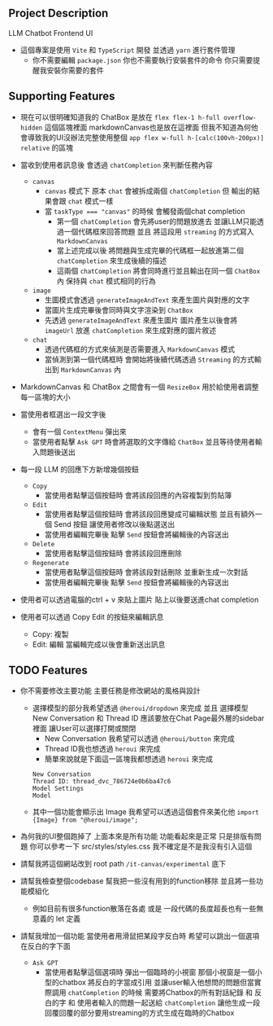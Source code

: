 ## Project Description

LLM Chatbot Frontend UI

- 這個專案是使用 `Vite` 和 `TypeScript` 開發 並透過 `yarn` 進行套件管理
  - 你不需要編輯 `package.json` 你也不需要執行安裝套件的命令 你只需要提醒我安裝你需要的套件

## Supporting Features

- 現在可以很明確知道我的 ChatBox 是放在 `flex flex-1 h-full overflow-hidden` 這個區塊裡面 markdownCanvas也是放在這裡面 但我不知道為何他會導致我的UI沒辦法完整使用整個 `app flex w-full h-[calc(100vh-200px)] relative` 的區塊

- 當收到使用者訊息後 會透過 `chatCompletion` 來判斷任務內容
  - `canvas`
    - `canvas` 模式下 原本 `chat` 會被拆成兩個 `chatCompletion` 但 輸出的結果會跟 `chat` 模式一樣
    - 當 `taskType === "canvas"` 的時候 會觸發兩個chat completion
      - 第一個 `chatCompletion`
        會先將user的問題放進去 並讓LLM只能透過一個代碼框來回答問題 並且 將這段用 `streaming`
        的方式寫入 `MarkdownCanvas`
      - 當上述完成以後 將問題與生成完畢的代碼框一起放進第二個 `chatCompletion` 來生成後續的描述
      - 這兩個 `chatCompletion` 將會同時進行並且輸出在同一個 `ChatBox` 內 保持與 `chat`
        模式相同的行為
  - `image`
    - 生圖模式會透過 `generateImageAndText` 來產生圖片與對應的文字
    - 當圖片生成完畢後會同時與文字渲染到 `ChatBox`
    - 先透過 `generateImageAndText` 來產生圖片 圖片產生以後會將 `imageUrl` 放進 `chatCompletion`
      來生成對應的圖片敘述
  - `chat`
    - 透過代碼框的方式來偵測是否需要進入 `MarkdownCanvas` 模式
    - 當偵測到第一個代碼框時 會開始將後續代碼透過 `Streaming` 的方式輸出到 `MarkdownCanvas` 內
- MarkdownCanvas 和 ChatBox 之間會有一個 `ResizeBox` 用於給使用者調整每一區塊的大小
- 當使用者框選出一段文字後
  - 會有一個 `ContextMenu` 彈出來
  - 當使用者點擊 `Ask GPT` 時會將選取的文字傳給 `ChatBox` 並且等待使用者輸入問題後送出
- 每一段 LLM 的回應下方新增幾個按鈕
  - `Copy`
    - 當使用者點擊這個按鈕時 會將該段回應的內容複製到剪貼簿
  - `Edit`
    - 當使用者點擊這個按鈕時 會將該段回應變成可編輯狀態 並且有額外一個 Send 按鈕 讓使用者修改以後點選送出
    - 當使用者編輯完畢後 點擊 `Send` 按鈕會將編輯後的內容送出
  - `Delete`
    - 當使用者點擊這個按鈕時 會將該段回應刪除
  - `Regenerate`
    - 當使用者點擊這個按鈕時 會將該段對話刪除 並重新生成一次對話
    - 當使用者編輯完畢後 點擊 `Send` 按鈕會將編輯後的內容送出
- 使用者可以透過電腦的ctrl + v 來貼上圖片 貼上以後要送進chat completion
- 使用者可以透過 Copy Edit 的按鈕來編輯訊息
  - Copy: 複製
  - Edit: 編輯 當編輯完成以後會重新送出訊息

## TODO Features
- 你不需要修改主要功能 主要任務是修改網站的風格與設計
  - 選擇模型的部分我希望透過 `@heroui/dropdown` 來完成 並且 選擇模型 New Conversation 和 Thread ID 應該要放在Chat Page最外層的sidebar裡面 讓User可以選擇打開或關閉
    - New Conversation 我希望可以透過 `@heroui/button` 來完成
    - Thread ID我也想透過 `heroui` 來完成
    - 簡單來說就是下面這一區塊我都想透過 `heroui` 來完成
    ```
    New Conversation
    Thread ID: thread_dvc_786724e0b6ba47c6
    Model Settings
    Model
    ```
  - 其中一個功能會顯示出 Image 我希望可以透過這個套件來美化他 `import {Image} from "@heroui/image";`

- 為何我的UI整個跑掉了 上面本來是所有功能 功能看起來是正常 只是排版有問題 你可以參考一下 src/styles/styles.css 我不確定是不是我沒有引入這個

- 請幫我將這個網站改到 root path `/it-canvas/experimental` 底下

- 請幫我檢查整個codebase 幫我把一些沒有用到的function移除 並且將一些功能模組化
  - 例如目前有很多function散落在各處 或是 一段代碼的長度超長也有一些無意義的 let 定義

- 請幫我增加一個功能 當使用者用滑鼠把某段字反白時 希望可以跳出一個選項在反白的字下面
  - `Ask GPT`
    - 當使用者點擊這個選項時 彈出一個臨時的小視窗 那個小視窗是一個小型的chatbox 將反白的字當成引用 並讓user輸入他想問的問題但當實際調用
      `chatCompletion` 的時候 需要將Chatbox的所有對話紀錄 和 反白的字 和 使用者輸入的問題一起送給
      `chatCompletion` 讓他生成一段回覆回覆的部分要用streaming的方式生成在臨時的Chatbox
